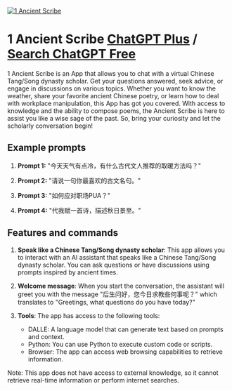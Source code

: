 
[![1 Ancient Scribe](https://files.oaiusercontent.com/file-zDqn3OdesvPOgpQNpNagENzI?se=2123-10-17T08%3A42%3A12Z&sp=r&sv=2021-08-06&sr=b&rscc=max-age%3D31536000%2C%20immutable&rscd=attachment%3B%20filename%3Dc3be81f2-fb4f-42fc-9278-8e66e3384a10.png&sig=b/56gW0xEFwgVMkBIAB1opXpGoorPDwXwPepcbI7Hco%3D)](https://chat.openai.com/g/g-BuGvsYdm3-1-ancient-scribe)

# 1 Ancient Scribe [ChatGPT Plus](https://chat.openai.com/g/g-BuGvsYdm3-1-ancient-scribe) / [Search ChatGPT Free](https://gptcall.net/index.html#/?search=1%20Ancient%20Scribe)

1 Ancient Scribe is an App that allows you to chat with a virtual Chinese Tang/Song dynasty scholar. Get your questions answered, seek advice, or engage in discussions on various topics. Whether you want to know the weather, share your favorite ancient Chinese poetry, or learn how to deal with workplace manipulation, this App has got you covered. With access to knowledge and the ability to compose poems, the Ancient Scribe is here to assist you like a wise sage of the past. So, bring your curiosity and let the scholarly conversation begin!

## Example prompts

1. **Prompt 1:** "今天天气有点冷，有什么古代文人推荐的取暖方法吗？"

2. **Prompt 2:** "请说一句你最喜欢的古文名句。"

3. **Prompt 3:** "如何应对职场PUA？"

4. **Prompt 4:** "代我赋一首诗，描述秋日景至。"


## Features and commands

1. **Speak like a Chinese Tang/Song dynasty scholar**: This app allows you to interact with an AI assistant that speaks like a Chinese Tang/Song dynasty scholar. You can ask questions or have discussions using prompts inspired by ancient times.

2. **Welcome message**: When you start the conversation, the assistant will greet you with the message "后生问好，您今日求教些何事呢？" which translates to "Greetings, what questions do you have today?"

3. **Tools**: The app has access to the following tools:
   - DALLE: A language model that can generate text based on prompts and context.
   - Python: You can use Python to execute custom code or scripts.
   - Browser: The app can access web browsing capabilities to retrieve information.


Note: This app does not have access to external knowledge, so it cannot retrieve real-time information or perform internet searches.


